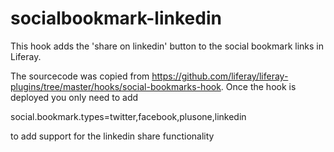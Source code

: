 socialbookmark-linkedin
=======================

This hook adds the 'share on linkedin' button to the social bookmark links in Liferay.

The sourcecode was copied from https://github.com/liferay/liferay-plugins/tree/master/hooks/social-bookmarks-hook.
Once the hook is deployed you only need to add 

social.bookmark.types=twitter,facebook,plusone,linkedin

to add support for the linkedin share functionality
